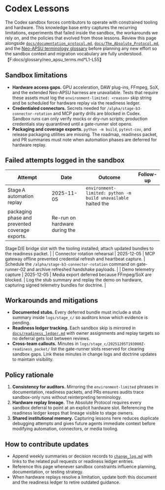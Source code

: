 # Codex Lessons

The Codex sandbox forces contributors to operate with constrained tooling and
hardware. This knowledge base entry captures the recurring limitations,
experiments that failed inside the sandbox, the workarounds we rely on, and the
policies that evolved from those lessons. Review this page alongside
[`docs/documentation_protocol.md`](../documentation_protocol.md),
[`docs/The_Absolute_Protocol.md`](../The_Absolute_Protocol.md#codex-sandbox-constraints),
and the [Neo-APSU terminology glossary](../glossary/neo_apsu_terms.md) before
planning any new effort so the sandbox context and migration vocabulary are
fully understood.【F:docs/glossary/neo_apsu_terms.md†L1-L55】

## Sandbox limitations

- **Hardware access gaps.** GPU acceleration, DAW plug-ins, FFmpeg, SoX, and the
  extended Neo-APSU harness are unavailable. Tests that require these assets must
  log the `environment-limited: <reason>` skip string and be scheduled for
  hardware replay via the readiness ledger.
- **Credentialed connectors.** Secrets needed for `/alpha/stage-b3-connector-rotation`
  and MCP parity drills are blocked in Codex. Sandbox runs can only verify mocks
  or dry-run scripts; production credentials stay quarantined until a gate-runner
  slot opens.
- **Packaging and coverage exports.** `python -m build`, `pytest-cov`, and
  release packaging utilities are missing. The roadmap, readiness packet, and PR
  summaries must note when automation phases are deferred for hardware replay.

## Failed attempts logged in the sandbox

| Attempt | Date | Outcome | Follow-up |
| --- | --- | --- | --- |
| Stage A automation replay | 2025-11-05 | `environment-limited: python -m build unavailable` halted the
  packaging phase and prevented coverage exports. | Re-run on hardware during the
  Stage D/E bridge slot with the tooling installed; attach updated bundles to the
  readiness packet. |
| Connector rotation rehearsal | 2025-12-05 | MCP gateway offline prevented credential refresh and
  heartbeat capture. | Schedule the `/alpha/stage-b3-connector-rotation` command
  on gate-runner-02 and archive refreshed handshake payloads. |
| Demo telemetry capture | 2025-12-05 | Media export deferred because FFmpeg/SoX are blocked. | Log the
  stub summary and replay the demo on hardware, capturing signed telemetry
  bundles for doctrine. |

## Workarounds and mitigations

- **Documented stubs.** Every deferred bundle must include a stub summary inside
  `logs/stage_c/` so auditors know which evidence is pending.
- **Readiness ledger tracking.** Each sandbox skip is mirrored in
  [`docs/readiness_ledger.md`](../readiness_ledger.md) with owner assignments and
  replay targets so no deferral gets lost between reviews.
- **Cross-team callouts.** Minutes in `logs/stage_c/20251205T193000Z-readiness_packet/`
  list the gate-runner slots reserved for clearing sandbox gaps. Link these
  minutes in change logs and doctrine updates to maintain visibility.

## Policy rationale

1. **Consistency for auditors.** Mirroring the `environment-limited` phrases in
   documentation, readiness packets, and PRs ensures audits trace sandbox-only
   runs without reinterpreting terminology.
2. **Hardware replay lineage.** The Absolute Protocol requires every sandbox
   deferral to point at an explicit hardware slot. Referencing the readiness
   ledger keeps that lineage visible to stage owners.
3. **Shared institutional memory.** Capturing lessons here reduces duplicate
   debugging attempts and gives future agents immediate context before modifying
   automation, connectors, or media tooling.

## How to contribute updates

- Append weekly summaries or decision records to
  [`change_log.md`](change_log.md) with links to the related pull requests or
  readiness ledger entries.
- Reference this page whenever sandbox constraints influence planning,
  documentation, or testing strategy.
- When hardware replays resolve a limitation, update both this document and the
  readiness ledger to retire outdated guidance.
